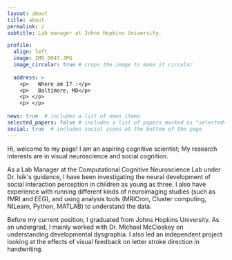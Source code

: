 ```yaml
---
layout: about
title: about
permalink: /
subtitle: Lab manager at Johns Hopkins University.

profile:
  align: left
  image: IMG_0047.JPG
  image_circular: true # crops the image to make it circular
 
  address: >
    <p>   Where am I? :</p>
    <p>   Baltimore, MD</p>
    <p> </p>
    <p> </p>
    
news: true  # includes a list of news items
selected_papers: false # includes a list of papers marked as "selected={true}"
social: true  # includes social icons at the bottom of the page
---
```



Hi, welcome to my page! I am an aspiring cognitive scientist; My research interests are in visual neuroscience and social cognition. 

As a Lab Manager at the Computational Cognitive Neuroscience Lab under Dr. Isik's guidance, I have been investigating the neural development of social interaction perception in children as young as three. I also have experience with running different kinds of neuroimaging studies (such as fMRI and EEG), and using analysis tools (MRICron, Cluster computing, NILearn, Python, MATLAB) to understand the data.

Before my current position, I graduated from Johns Hopkins University. As an undergrad, I mainly worked with Dr. Michael McCloskey on understanding developmental dysgraphia. I also led an independent project looking at the effects of visual feedback on letter stroke direction in handwriting. 


###
###


